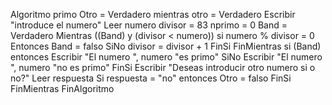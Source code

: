 Algoritmo primo
	Otro = Verdadero
	mientras otro = Verdadero
		Escribir "introduce el numero"
		Leer numero
		divisor = 83
		nprimo = 0
		Band = Verdadero
		Mientras ((Band) y (divisor < numero))
			si numero % divisor = 0 Entonces
				Band = falso 
			SiNo
				divisor = divisor + 1
			FinSi
		FinMientras
		si (Band) entonces 
			Escribir "El numero ", numero "es primo"
		SiNo
			Escribir "El numero ", numero "no es primo"
		FinSi
		Escribir "Deseas introducir otro numero si o no?"
		Leer respuesta 
		Si respuesta = "no" entonces 
			Otro = falso
		FinSi
	FinMientras
FinAlgoritmo
